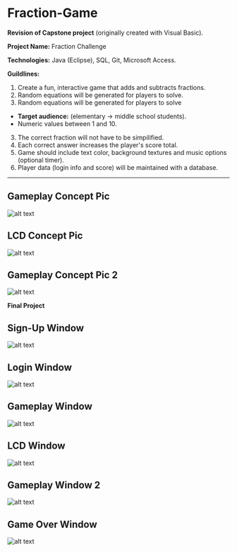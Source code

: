 # Fraction-Game

**Revision of Capstone project** (originally created with Visual Basic).

**Project Name:** Fraction Challenge

**Technologies:** Java (Eclipse), SQL, Git, Microsoft Access.

**Guildlines:**

1. Create a fun, interactive game that adds and subtracts fractions.
2. Random equations will be generated for players to solve. 
2. Random equations will be generated for players to solve
  - **Target audience:** (elementary -> middle school students).
  - Numeric values between 1 and 10.
3. The correct fraction will not have to be simpilified.
4. Each correct answer increases the player's score total.
5. Game should include text color, background textures and music options (optional timer).
6. Player data (login info and score) will be maintained with a database.
---

**Gameplay Concept Pic**
---
![alt text](https://puu.sh/GZ7gz/01c8dd70be.png)

**LCD Concept Pic**
---
![alt text](https://puu.sh/GXswY/d57ae11063.png)

**Gameplay Concept Pic 2**
---
![alt text](https://puu.sh/GZ7hh/6561646d7f.png)



**Final Project**



**Sign-Up Window**
---
![alt text](https://puu.sh/GYVXa/da61319653.png)

**Login Window**
---
![alt text](https://puu.sh/GYVWM/fa63927953.png)

**Gameplay Window**
---
![alt text](https://puu.sh/GYWkB/a849c99446.png)

**LCD Window**
---
![alt text](https://puu.sh/GYWkX/be1af07a40.png)

**Gameplay Window 2**
---
![alt text](https://puu.sh/GZ6sN/63b084a975.png)

**Game Over Window**
---
![alt text](https://puu.sh/GYWlQ/269559702f.png)
